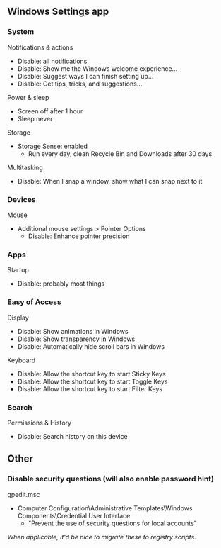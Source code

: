 ## Windows Settings app

### System
Notifications & actions
* Disable: all notifications
* Disable: Show me the Windows welcome experience...
* Disable: Suggest ways I can finish setting up...
* Disable: Get tips, tricks, and suggestions...

Power & sleep
* Screen off after 1 hour
* Sleep never

Storage
* Storage Sense: enabled
  * Run every day, clean Recycle Bin and Downloads after 30 days

Multitasking
* Disable: When I snap a window, show what I can snap next to it

### Devices
Mouse
* Additional mouse settings > Pointer Options
  * Disable: Enhance pointer precision

### Apps
Startup
* Disable: probably most things

### Easy of Access
Display
* Disable: Show animations in Windows
* Disable: Show transparency in Windows
* Disable: Automatically hide scroll bars in Windows

Keyboard
* Disable: Allow the shortcut key to start Sticky Keys
* Disable: Allow the shortcut key to start Toggle Keys
* Disable: Allow the shortcut key to start Filter Keys

### Search
Permissions & History
* Disable: Search history on this device

## Other

### Disable security questions (will also enable password hint)
gpedit.msc
* Computer Configuration\Administrative Templates\Windows Components\Credential User Interface
  * "Prevent the use of security questions for local accounts"

*When applicable, it'd be nice to migrate these to registry scripts.*
